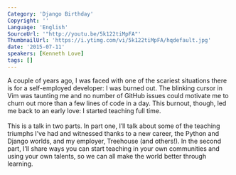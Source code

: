 ```yaml
---
Category: 'Django Birthday'
Copyright: ''
Language: 'English'
SourceUrl: '"http://youtu.be/5k122tiMpFA"'
ThumbnailUrl: 'https://i.ytimg.com/vi/5k122tiMpFA/hqdefault.jpg'
date: '2015-07-11'
speakers: [Kenneth Love]
tags: []
---
```

A couple of years ago, I was faced with one of the scariest situations there is for a self-employed developer: I was burned out. The blinking cursor in Vim was taunting me and no number of GitHub issues could motivate me to churn out more than a few lines of code in a day. This burnout, though, led me back to an early love: I started teaching full time.<br/><br/>This is a talk in two parts. In part one, I’ll talk about some of the teaching triumphs I’ve had and witnessed thanks to a new career, the Python and Django worlds, and my employer, Treehouse (and others!). In the second part, I’ll share ways you can start teaching in your own communities and using your own talents, so we can all make the world better through learning.